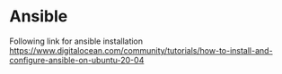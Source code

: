 # Ansible
Following link for ansible installation
https://www.digitalocean.com/community/tutorials/how-to-install-and-configure-ansible-on-ubuntu-20-04
